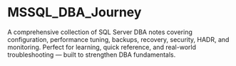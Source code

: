 # MSSQL_DBA_Journey
A comprehensive collection of SQL Server DBA notes covering configuration, performance tuning, backups, recovery, security, HADR, and monitoring. Perfect for learning, quick reference, and real-world troubleshooting — built to strengthen DBA fundamentals.
